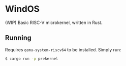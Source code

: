 # WindOS

(WIP) Basic RISC-V microkernel, written in Rust.

## Running

Requires `qemu-system-riscv64` to be installed. Simply run:
```sh
$ cargo run -p prekernel
```
